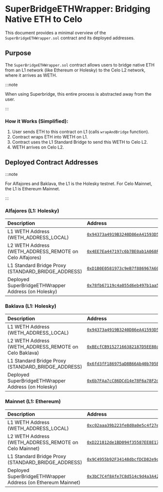 # SuperBridgeETHWrapper: Bridging Native ETH to Celo

This document provides a minimal overview of the `SuperBridgeETHWrapper.sol` contract and its deployed addresses.

## Purpose

The `SuperBridgeETHWrapper.sol` contract allows users to bridge native ETH from an L1 network (like Ethereum or Holesky) to the Celo L2 network, where it arrives as WETH.

:::note

When using Superbridge, this entire process is abstracted away from the user.

:::

### How it Works (Simplified):

1.  User sends ETH to this contract on L1 (calls `wrapAndBridge` function).
2.  Contract wraps ETH into WETH on L1.
3.  Contract uses the L1 Standard Bridge to send this WETH to Celo L2.
4.  WETH arrives on Celo L2.

## Deployed Contract Addresses

:::note

For Alfajores and Baklava, the L1 is the Holesky testnet. For Celo Mainnet, the L1 is Ethereum Mainnet.

:::

### Alfajores (L1: Holesky)

| Description                                   | Address                                      |
| :-------------------------------------------- | :------------------------------------------- |
| L1 WETH Address (WETH_ADDRESS_LOCAL)          | [`0x94373a4919B3240D86eA41593D5eBa789FEF3848`](https://holesky.etherscan.io/address/0x94373a4919B3240D86eA41593D5eBa789FEF3848) |
| L2 WETH Address (WETH_ADDRESS_REMOTE on Celo Alfajores) | [`0x4EE7Ea447197c6b7BE0ab1A068F55c74a3390F33`](https://alfajores.celoscan.io/address/0x4EE7Ea447197c6b7BE0ab1A068F55c74a3390F33#code) |
| L1 Standard Bridge Proxy (STANDARD_BRIDGE_ADDRESS) | [`0xD1B0E0581973c9eB7f886967A606b9441A897037`](https://holesky.etherscan.io/address/0xD1B0E0581973c9eB7f886967A606b9441A897037) |
| Deployed SuperBridgeETHWrapper Address (on Holesky) | [`0x78fb67119c4a055d6eb497b1aa5d09f7124225e5`](https://holesky.etherscan.io/address/0x78fb67119c4a055d6eb497b1aa5d09f7124225e5) |

### Baklava (L1: Holesky)

| Description                                   | Address                                      |
| :-------------------------------------------- | :------------------------------------------- |
| L1 WETH Address (WETH_ADDRESS_LOCAL)          | [`0x94373a4919B3240D86eA41593D5eBa789FEF3848`](https://holesky.etherscan.io/address/0x94373a4919B3240D86eA41593D5eBa789FEF3848) |
| L2 WETH Address (WETH_ADDRESS_REMOTE on Celo Baklava) | [`0xBEcfCB91527166382187D5EE80ac07433D01549e`](https://celo-baklava.blockscout.com/address/0xBEcfCB91527166382187D5EE80ac07433D01549e) |
| L1 Standard Bridge Proxy (STANDARD_BRIDGE_ADDRESS) | [`0x6fd3fF186975aD8B66Ab40b705EC016b36da0486`](https://holesky.etherscan.io/address/0x6fd3fF186975aD8B66Ab40b705EC016b36da0486) |
| Deployed SuperBridgeETHWrapper Address (on Holesky) | [`0x6b7FAa7cC86DCd14e78F6a78F2dCfC76f8042e58`](https://holesky.etherscan.io/address/0x6b7FAa7cC86DCd14e78F6a78F2dCfC76f8042e58) |

### Mainnet (L1: Ethereum)

| Description                                   | Address                                      |
| :-------------------------------------------- | :------------------------------------------- |
| L1 WETH Address (WETH_ADDRESS_LOCAL)          | [`0xc02aaa39b223fe8d0a0e5c4f27ead9083c756cc2`](https://etherscan.io/address/0xc02aaa39b223fe8d0a0e5c4f27ead9083c756cc2) |
| L2 WETH Address (WETH_ADDRESS_REMOTE on Celo Mainnet) | [`0xD221812de1BD094f35587EE8E174B07B6167D9Af`](https://celoscan.io/address/0xD221812de1BD094f35587EE8E174B07B6167D9Af) |
| L1 Standard Bridge Proxy (STANDARD_BRIDGE_ADDRESS) | [`0x9C4955b92F34148dbcfDCD82e9c9eCe5CF2badfe`](https://etherscan.io/address/0x9C4955b92F34148dbcfDCD82e9c9eCe5CF2badfe) |
| Deployed SuperBridgeETHWrapper Address (on Ethereum Mainnet) | [`0x3bC7C4f8Afe7C8d514c9d4a3A42fb8176BE33c1e`](https://etherscan.io/address/0x3bC7C4f8Afe7C8d514c9d4a3A42fb8176BE33c1e) |

